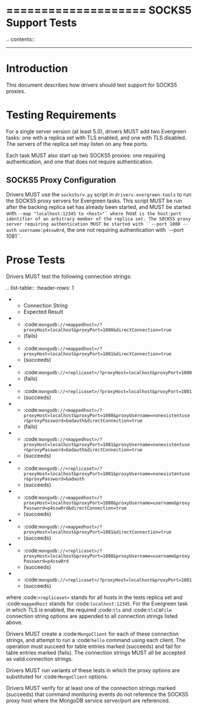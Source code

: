 ====================
SOCKS5 Support Tests
====================

.. contents::

----

Introduction
============

This document describes how drivers should test support for SOCKS5 proxies.

Testing Requirements
====================

For a single server version (at least 5.0), drivers MUST add two
Evergreen tasks: one with a replica set with TLS enabled, and one
with TLS disabled. The servers of the replica set may listen on any free ports.

Each task MUST also start up two SOCKS5 proxies: one requiring authentication,
and one that does not require authentication.

SOCKS5 Proxy Configuration
--------------------------

Drivers MUST use the ``socks5srv.py`` script in ``drivers-evergreen-tools``
to run the SOCKS5 proxy servers for Evergreen tasks. This script MUST
be run after the backing replica set has already been started,
and MUST be started with ``--map "localhost:12345 to <host>"` where
``host` is the host:port identifier of an arbitrary member of the replica set.
The SOCKS5 proxy server requiring authentication MUST be started with
``--port 1080 --auth username:p4ssw0rd`, the one not requiring authentication
with `--port 1081``.

Prose Tests
===========

Drivers MUST test the following connection strings:

.. list-table::
   :header-rows: 1

   * - Connection String
     - Expected Result
   * - :code:`mongodb://<mappedhost>/?proxyHost=localhost&proxyPort=1080&directConnection=true`
     - (fails)
   * - :code:`mongodb://<mappedhost>/?proxyHost=localhost&proxyPort=1081&directConnection=true`
     - (succeeds)
   * - :code:`mongodb://<replicaset>/?proxyHost=localhost&proxyPort=1080`
     - (fails)
   * - :code:`mongodb://<replicaset>/?proxyHost=localhost&proxyPort=1081`
     - (succeeds)
   * - :code:`mongodb://<mappedhost>/?proxyHost=localhost&proxyPort=1080&proxyUsername=nonexistentuser&proxyPassword=badauth&directConnection=true`
     - (fails)
   * - :code:`mongodb://<mappedhost>/?proxyHost=localhost&proxyPort=1081&proxyUsername=nonexistentuser&proxyPassword=badauth&directConnection=true`
     - (succeeds)
   * - :code:`mongodb://<replicaset>/?proxyHost=localhost&proxyPort=1081&proxyUsername=nonexistentuser&proxyPassword=badauth`
     - (succeeds)
   * - :code:`mongodb://<mappedhost>/?proxyHost=localhost&proxyPort=1080&proxyUsername=username&proxyPassword=p4ssw0rd&directConnection=true`
     - (succeeds)
   * - :code:`mongodb://<mappedhost>/?proxyHost=localhost&proxyPort=1081&directConnection=true`
     - (succeeds)
   * - :code:`mongodb://<replicaset>/?proxyHost=localhost&proxyPort=1080&proxyUsername=username&proxyPassword=p4ssw0rd`
     - (succeeds)
   * - :code:`mongodb://<replicaset>/?proxyHost=localhost&proxyPort=1081`
     - (succeeds)

where :code:`<replicaset>` stands for all hosts in the tests replica set
and :code:`mappedhost` stands for :code:`localhost:12345`. For the
Evergreen task in which TLS is enabled, the required :code:`tls` and
:code:`tlsCAFile` connection string options are appended to all connection strings
listed above.

Drivers MUST create a :code:`MongoClient` for each of these connection strings,
and attempt to run a :code:`hello` command using each client.
The operation must succeed for table entries marked (succeeds) and fail
for table entries marked (fails). The connection strings MUST all
be accepted as valid connection strings.

Drivers MUST run variants of these tests in which the proxy options are
substituted for :code:`MongoClient` options.

Drivers MUST verify for at least one of the connection strings
marked (succeeds) that command monitoring events do not reference the
SOCKS5 proxy host where the MongoDB service server/port are referenced.
